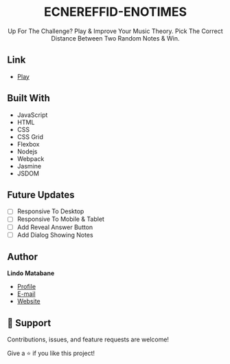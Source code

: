 <h1 align="center">ECNEREFFID-ENOTIMES</h1>

<p align="center">
  Up For The Challenge? Play & Improve Your Music Theory. Pick The Correct Distance Between Two Random Notes & Win.
</p>

## Link

- [Play](https://lindo-code.github.io/ecnereffid_enotimes/ "Play Game")

## Built With

- JavaScript
- HTML
- CSS
- CSS Grid
- Flexbox
- Nodejs
- Webpack
- Jasmine
- JSDOM

## Future Updates

- [ ] Responsive To Desktop 
- [ ] Responsive To Mobile & Tablet
- [ ] Add Reveal Answer Button
- [ ] Add Dialog Showing Notes

## Author

**Lindo Matabane**

- [Profile](https://github.com/Lindo-code "Lindo Matabane")
- [E-mail](mailto:sdrowvieli1@gmail.com?subject=Hi "Hi!")
- [Website](https://lindo-code.github.io/personal_website "Welcome")

## 🤝 Support

Contributions, issues, and feature requests are welcome!

Give a ⭐️ if you like this project!
